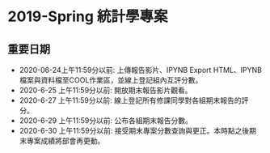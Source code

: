 # 2019-Spring 統計學專案


## 重要日期

- 2020-06-24上午11:59分以前: 上傳報告影片、IPYNB Export HTML、IPYNB檔案與資料檔至COOL作業區，並線上登記組內互評分數。
- 2020-6-25 上午11:59分以前: 開放期末報告影片觀看。
- 2020-6-27 上午11:59分以前: 線上登記所有修課同學對各組期末報告的評分。
- 2020-6-29 上午11:59分以前: 公布各組期末報告分數。
- 2020-6-30 上午11:59分以前: 接受期末專案分數查詢與更正。本時點之後期末專案成績將部會再更動。
